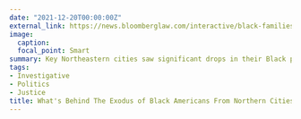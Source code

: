 ```yaml
---
date: "2021-12-20T00:00:00Z"
external_link: https://news.bloomberglaw.com/interactive/black-families-leave-cities-for-suburbs-as-barriers-erode
image:
  caption: 
  focal_point: Smart
summary: Key Northeastern cities saw significant drops in their Black populations even as the U.S. becomes more diverse
tags:
- Investigative
- Politics
- Justice
title: What's Behind The Exodus of Black Americans From Northern Cities
---
```

